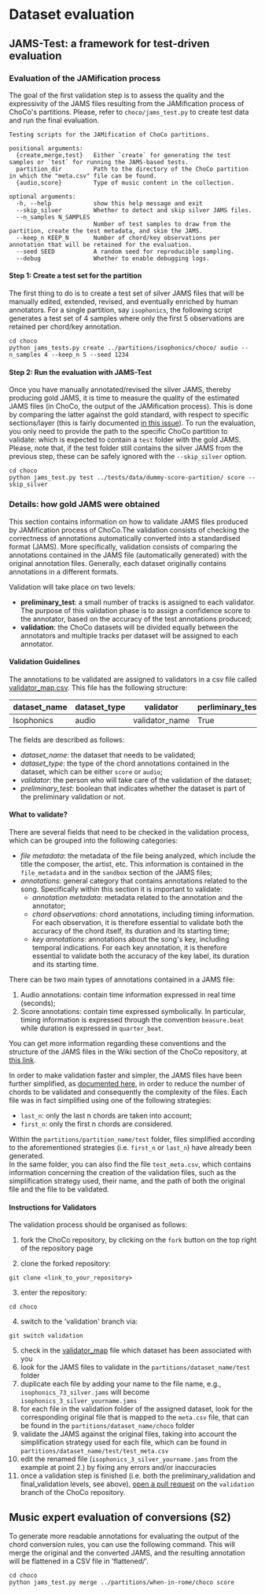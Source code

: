 # Dataset evaluation

## JAMS-Test: a framework for test-driven evaluation

### Evaluation of the JAMification process

The goal of the first validation step is to assess the quality and the expressivity of the JAMS files resulting from the JAMification process of ChoCo's partitions. Please, refer to `choco/jams_test.py` to create test data and run the final evaluation.

```
Testing scripts for the JAMification of ChoCo partitions.

positional arguments:
  {create,merge,test}   Either `create` for generating the test samples or `test` for running the JAMS-based tests.
  partition_dir         Path to the directory of the ChoCo partition in which the "meta.csv" file can be found.
  {audio,score}         Type of music content in the collection.

optional arguments:
  -h, --help            show this help message and exit
  --skip_silver         Whether to detect and skip silver JAMS files.
  --n_samples N_SAMPLES
                        Number of test samples to draw from the partition, create the test metadata, and skim the JAMS.
  --keep_n KEEP_N       Number of chord/key observations per annotation that will be retained for the evaluation.
  --seed SEED           A random seed for reproducible sampling.
  --debug               Whether to enable debugging logs.

```

#### Step 1: Create a test set for the partition

The first thing to do is to create a test set of silver JAMS files that will be manually edited, extended, revised, and eventually enriched by human annotators. For a single partition, say `isophonics`, the following script generates a test set of 4 samples where only the first 5 observations are retained per chord/key annotation.

```
cd choco
python jams_tests.py create ../partitions/isophonics/choco/ audio --n_samples 4 --keep_n 5 --seed 1234
```

#### Step 2: Run the evaluation with JAMS-Test

Once you have manually annotated/revised the silver JAMS, thereby producing gold JAMS, it is time to measure the quality of the estimated JAMS files (in ChoCo, the output of the JAMification process). This is done by comparing the latter against the gold standard, with respect to specific sections/layer (this is fairly documented [in this issue](https://github.com/jonnybluesman/choco/issues/60)). To run the evaluation, you only need to provide the path to the specific ChoCo partition to validate: which is expected to contain a `test` folder with the gold JAMS. Please, note that, if the test folder still contains the silver JAMS from the previous step, these can be safely ignored with the `--skip_silver` option.

```
cd choco
python jams_test.py test ../tests/data/dummy-score-partition/ score --skip_silver
```

### Details: how gold JAMS were obtained

This section contains information on how to validate JAMS files produced by JAMification process of ChoCo.The validation consists of checking the correctness of annotations automatically converted into a standardised format (JAMS). More specifically, validation consists of comparing the annotations contained in the JAMS file (automatically generated) with the original annotation files. Generally, each dataset originally contains annotations in a different formats.

Validation will take place on two levels:

- **preliminary_test**: a small number of tracks is assigned to each validator. The purpose of this validation phase is
  to assign a confidence score to the annotator, based on the accuracy of the test annotations produced;
- **validation**: the ChoCo datasets will be divided equally between the annotators and multiple tracks per dataset
  will be assigned to each annotator.

#### Validation Guidelines

The annotations to be validated are assigned to validators in a csv file called [validator_map.csv](validator_map.csv).
This file has the following structure:

| **dataset_name** | **dataset_type** | **validator**  | **perliminary_test** |
|------------------|------------------|----------------|----------------------|
| Isophonics       | audio            | validator_name | True                 | 

The fields are described as follows:

- *dataset_name*: the dataset that needs to be validated;
- *dataset_type*: the type of the chord annotations contained in the dataset, which can be either `score` or `audio`;
- *validator*: the person who will take care of the validation of the dataset;
- *preliminary_test*: boolean that indicates whether the dataset is part of the preliminary validation or not.

#### What to validate?

There are several fields that need to be checked in the validation process, which can be grouped into the following
categories:

- *file metadata*: the metadata of the file being analyzed, which include the title the composer, the artist, etc.
  This information is contained in the `file_metadata` and in the `sandbox` section of the JAMS files;
- *annotations*: general category that contains annotations related to the song. Specifically within this section it is
  important to validate:
    - *annotation metadata*: metadata related to the annotation and the annotator;
    - *chord observations*: chord annotations, including timing information. For each observation, it is therefore
      essential to
      validate both the accuracy of the chord itself, its duration and its starting time;
    - *key annotations*: annotations about the song's key, including temporal indications. For each key annotation,
      it is therefore essential to validate both the accuracy of the key label, its duration and its starting time.

There can be two main types of annotations contained in a JAMS file:

1. Audio annotations: contain time information expressed in real time (seconds);
2. Score annotations: contain time expressed symbolically. In particular, timing information is expressed through the
   convention `beasure.beat` while duration is expressed in `quarter_beat`.

You can get more information regarding these conventions and the structure of the JAMS files in the Wiki section of the
ChoCo repository, at [this link](https://github.com/jonnybluesman/choco/wiki/Examples-of-ChoCo-JAMS).

In order to make validation faster and simpler, the JAMS files have been further simplified,
as [documented here](https://github.com/jonnybluesman/choco/wiki/Evaluation-of-ChoCo), in order to reduce the number of
chords to be validated and consequently the complexity of the files.
Each file was in fact simplified using one of the following strategies:

- `last_n`: only the last n chords are taken into account;
- `first_n`: only the first n chords are considered.

Within the `partitions/partition_name/test` folder, files simplified according to the aforementioned strategies
(i.e. `first_n` or `last_n`) have already been generated.\
In the same folder, you can also find the file `test_meta.csv`, which contains information concerning the creation of
the validation files, such as the simplification strategy used, their name, and the path of both the original file
and the file to be validated.

#### Instructions for Validators

The validation process should be organised as follows:

1. fork the ChoCo repository, by clicking on the `fork` button on the top right of the repository page

2. clone the forked repository:

```commandline
git clone <link_to_your_repository>
```

3. enter the repository:

```commandline
cd choco
```

4. switch to the 'validation' branch via:

```commandline
git switch validation
```

5. check in the [validator_map](validator_map.csv) file which dataset has been associated with you
6. look for the JAMS files to validate in the `partitions/dataset_name/test` folder
7. duplicate each file by adding your name to the file name, e.g., `isophonics_73_silver.jams` will
   become `isophonics_3_silver_yourname.jams`
8. for each file in the validation folder of the assigned dataset, look for the corresponding original file that is
   mapped to the `meta.csv` file, that can be found in the `partitions/dataset_name/choco` folder
9. validate the JAMS against the original files, taking into account the simplification strategy used for each file,
   which can be found in `partitions/dataset_name/test/test_meta.csv`
10. edit the renamed file (`isophonics_3_silver_yourname.jams` from the example at point 2.) by fixing any errors and/or
    inaccuracies
11. once a validation step is finished (i.e. both the preliminary_validation and final_validation levels, see above),
    [open a pull request](https://docs.github.com/en/pull-requests/collaborating-with-pull-requests/proposing-changes-to-your-work-with-pull-requests/creating-a-pull-request)
    on the `validation` branch of the ChoCo repository.


## Music expert evaluation of conversions (S2)

To generate more readable annotations for evaluating the output of the chord conversion rules, you can use the following command. This will merge the original and the converted JAMS, and the resulting annotation will be flattened in a CSV file in 'flattened/'. 

```
cd choco
python jams_test.py merge ../partitions/when-in-rome/choco score
```

